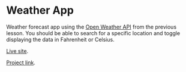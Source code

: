 # Weather App

Weather forecast app using the [Open Weather API](https://openweathermap.org/api) from the previous lesson. You should be able to search for a specific location and toggle displaying the data in Fahrenheit or Celsius.

[Live site](https://mauriciorobayo.github.io/weather-app).

[Project link](https://www.theodinproject.com/courses/javascript/lessons/working-with-apis).
